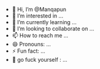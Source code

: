 - 👋 Hi, I’m @Manqapun
- 👀 I’m interested in ...
- 🌱 I’m currently learning ...
- 💞️ I’m looking to collaborate on ...
- 📫 How to reach me ...
- 😄 Pronouns: ...
- ⚡ Fun fact: ...
- 🌟 go fuck yourself : ...
<!---
Manqapun/Manqapun is a ✨ special ✨ repository because its `README.md` (this file) appears on your GitHub profile.
You can click the Preview link to take a look at your changes.
--->
